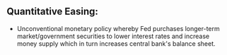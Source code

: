 ## Quantitative Easing:
- Unconventional monetary policy whereby Fed purchases longer-term market/government securities to lower interest rates and increase money supply which in turn increases central bank's balance sheet.
